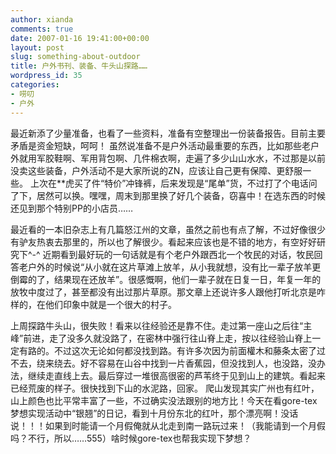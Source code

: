```yaml
---
author: xianda
comments: true
date: 2007-01-16 19:41:00+00:00
layout: post
slug: something-about-outdoor
title: 户外书刊、装备、牛头山探路……
wordpress_id: 35
categories:
- 唠叨
- 户外
---
```


最近新添了少量准备，也看了一些资料，准备有空整理出一份装备报告。目前主要矛盾是资金短缺，呵呵！
虽然说准备不是户外活动最重要的东西，比如那些老户外就用军胶鞋啊、军用背包啊、几件棉衣啊，走遍了多少山山水水，不过那是以前没卖这些装备，户外活动不是大家所说的ZN，应该让自己更有保障、更舒服一些。
上次在**虎买了件“特价”冲锋裤，后来发现是“尾单”货，不过打了个电话问了下，居然可以换。嘿嘿，周末到那里换了好几个装备，窃喜中！在选东西的时候还见到那个特别PP的小店员……




最近看的一本旧杂志上有几篇怒江州的文章，虽然之前也有点了解，不过好像很少有驴友热衷去那里的，所以也了解很少。看起来应该也是不错的地方，有空好好研究下^-^ <!-- more -->
近期看到最好玩的一句话就是有个老户外跟西北一个牧民的对话，牧民回答老户外的时候说“从小就在这片草滩上放羊，从小我就想，没有比一辈子放羊更倒霉的了，结果现在还放羊”。很感慨啊，他们一辈子就在日复一日，年复一年的放牧中度过了，甚至都没有出过那片草原。那文章上还说许多人跟他打听北京是咋样的，在他们印象中就是一个很大的村子。





上周探路牛头山，很失败！看来以往经验还是靠不住。走过第一座山之后往“主峰”前进，走了没多久就没路了，在密林中强行往山脊上走，按以往经验山脊上一定有路的。不过这次无论如何都没找到路。有许多次因为前面權木和藤条太密了过不去，绕来绕去。好不容易在山谷中找到一片香蕉园，但没找到人，也没路，没办法，继续走直线上去。最后穿过一堆很高很密的芦苇终于见到山上的建筑。看起来已经荒废的样子。很快找到下山的水泥路，回家。
爬山发现其实广州也有红叶，山上颜色也比平常丰富了一些，不过确实没法跟别的地方比！今天在看gore-tex梦想实现活动中“银翘”的日记，看到十月份东北的红叶，那个漂亮啊！没话说！！！如果到时能请一个月假俺就从北走到南一路玩过来！（我能请到一个月假吗？不行，所以……555）啥时候gore-tex也帮我实现下梦想？

